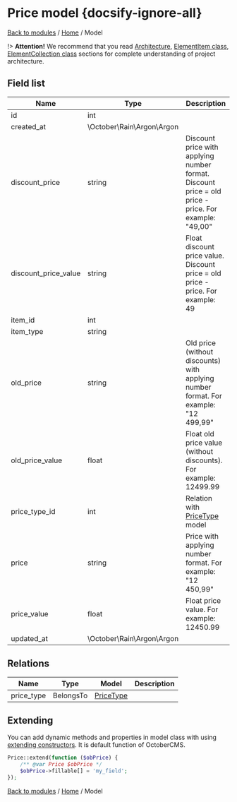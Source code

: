 # Price model {docsify-ignore-all}

[Back to modules](modules/home.md)
/ [Home](modules/price/home.md)
/ Model

!> **Attention!**  We recommend that you read [Architecture](home.md#architecture), [ElementItem class](item-class/item-class.md),
[ElementCollection class](collection-class/collection-class.md) sections for complete understanding of  project architecture.

## Field list

|  Name | Type | Description |
|-------|------|--------|
|id|int|
|created_at|\October\Rain\Argon\Argon|
|discount_price|string|Discount price with applying number format. Discount price = old price - price. For example: "49,00"|
|discount_price_value|string|Float discount price value. Discount price = old price - price. For example: 49|
|item_id|int|
|item_type|string|
|old_price|string|Old price (without discounts) with applying number format. For example: "12 499,99"|
|old_price_value|float|Float old price value (without discounts). For example: 12499.99|
|price_type_id|int|Relation with [PriceType](modules/price-type/model/model.md) model|
|price|string|Price with applying number format. For example: "12 450,99"|
|price_value|float|Float price value. For example: 12450.99|
|updated_at|\October\Rain\Argon\Argon|

## Relations

|Name|Type|Model|Description|
|-----|-----|-----|-----|
|price_type|BelongsTo|[PriceType](modules/price-type/model/model.md)|

## Extending

You can add dynamic methods and properties in model class with using [extending constructors](http://octobercms.com/docs/services/behaviors#constructor-extension).
It is default function of OctoberCMS.

```php
Price::extend(function ($obPrice) {
    /** @var Price $obPrice */
    $obPrice->fillable[] = 'my_field';
});
```

[Back to modules](modules/home.md)
/ [Home](modules/price/home.md)
/ Model